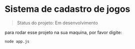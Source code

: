 <h1>Sistema de cadastro de jogos</h1>

> Status do projeto: Em desenvolvimento

para rodar esse projeto na sua maquina, por favor digite:


```
node app.js
```
